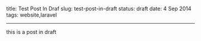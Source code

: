 title: Test Post In Draf
slug: test-post-in-draft
status: draft
date: 4 Sep 2014
tags: website,laravel

-------

this is a post in draft
